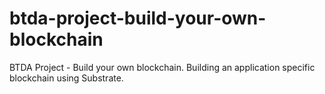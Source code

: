 # btda-project-build-your-own-blockchain
BTDA Project - Build your own blockchain. Building an application specific blockchain using Substrate.
